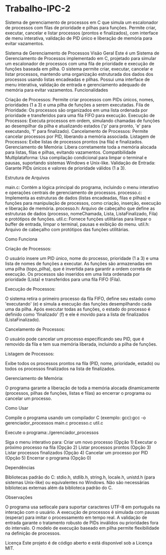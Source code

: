 # Trabalho-IPC-2
Sistema de gerenciamento de processos em C que simula um escalonador de processos com filas de prioridade e pilhas para funções. Permite criar, executar, cancelar e listar processos (prontos e finalizados), com interface de menu interativa, validação de PID único e liberação de memória para evitar vazamentos.


Sistema de Gerenciamento de Processos
Visão Geral
Este é um Sistema de Gerenciamento de Processos implementado em C, projetado para simular um escalonador de processos com uma fila de prioridade e execução de funções baseada em pilha. O sistema permite criar, executar, cancelar e listar processos, mantendo uma organização estruturada dos dados dos processos usando listas encadeadas e pilhas. Possui uma interface de menu interativa, validação de entrada e gerenciamento adequado de memória para evitar vazamentos.
Funcionalidades

Criação de Processos: Permite criar processos com PIDs únicos, nomes, prioridades (1 a 3) e uma pilha de funções a serem executadas.
Fila de Prioridade: Os processos são organizados em uma lista ordenada por prioridade e transferidos para uma fila FIFO para execução.
Execução de Processos: Executa processos em ordem, simulando chamadas de funções ao desempilhar da pilha e atualizando estados ('p' para pronto, 'e' para executando, 'f' para finalizado).
Cancelamento de Processos: Permite cancelar processos por PID, liberando a memória associada.
Listagem de Processos: Exibe listas de processos prontos (na fila) e finalizados.
Gerenciamento de Memória: Libera corretamente toda a memória alocada para listas, filas e pilhas, evitando vazamentos.
Compatibilidade Multiplataforma: Usa compilação condicional para limpar o terminal e pausas, suportando sistemas Windows e Unix-like.
Validação de Entrada: Garante PIDs únicos e valores de prioridade válidos (1 a 3).

Estrutura de Arquivos

main.c: Contém a lógica principal do programa, incluindo o menu interativo e operações centrais de gerenciamento de processos.
processo.c: Implementa as estruturas de dados (listas encadeadas, filas e pilhas) e funções para manipulação de processos, como criação, inserção, execução e liberação de memória.
processo.h: Arquivo de cabeçalho que define as estruturas de dados (processo, nomeChamada, Lista, ListaFinalizado, Fila) e protótipos de funções.
util.c: Fornece funções utilitárias para limpar o buffer de entrada, limpar o terminal, pausas e exibição do menu.
util.h: Arquivo de cabeçalho com protótipos das funções utilitárias.

Como Funciona

Criação de Processos:

O usuário insere um PID único, nome do processo, prioridade (1 a 3) e uma lista de nomes de funções a executar.
As funções são armazenadas em uma pilha (topo_pilha), que é invertida para garantir a ordem correta de execução.
Os processos são inseridos em uma lista ordenada por prioridade (Lista) e transferidos para uma fila FIFO (Fila).


Execução de Processos:

O sistema retira o primeiro processo da fila FIFO, define seu estado como 'executando' (e) e simula a execução das funções desempilhando cada uma da pilha.
Após executar todas as funções, o estado do processo é definido como 'finalizado' (f) e ele é movido para a lista de finalizados (ListaFinalizado).


Cancelamento de Processos:

O usuário pode cancelar um processo especificando seu PID, que é removido da fila e tem sua memória liberada, incluindo a pilha de funções.


Listagem de Processos:

Exibe todos os processos prontos na fila (PID, nome, prioridade, estado) ou todos os processos finalizados na lista de finalizados.


Gerenciamento de Memória:

O programa garante a liberação de toda a memória alocada dinamicamente (processos, pilhas de funções, listas e filas) ao encerrar o programa ou cancelar um processo.



Como Usar

Compile o programa usando um compilador C (exemplo: gcc):gcc -o gerenciador_processos main.c processo.c util.c


Execute o programa:./gerenciador_processos


Siga o menu interativo para:
Criar um novo processo (Opção 1)
Executar o próximo processo na fila (Opção 2)
Listar processos prontos (Opção 3)
Listar processos finalizados (Opção 4)
Cancelar um processo por PID (Opção 5)
Encerrar o programa (Opção 0)



Dependências

Bibliotecas padrão do C: stdio.h, stdlib.h, string.h, locale.h, unistd.h (para sistemas Unix-like) ou equivalentes no Windows.
Não são necessárias bibliotecas externas além da biblioteca padrão do C.

Observações

O programa usa setlocale para suportar caracteres UTF-8 em português na interação com o usuário.
A execução de processos é simulada com pausas (esperar) para imitar o processamento em tempo real.
A validação de entrada garante o tratamento robusto de PIDs inválidos ou prioridades fora do intervalo.
O modelo de execução baseado em pilha permite flexibilidade na definição de processos.


Licença
Este projeto é de código aberto e está disponível sob a Licença MIT.
